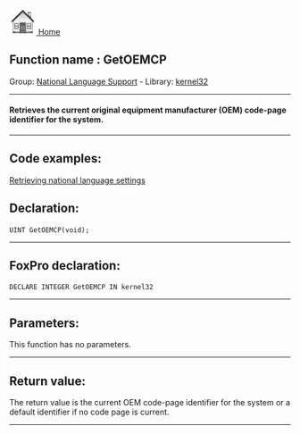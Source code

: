 [<img src="../../images/home.png"> Home ](https://github.com/VFPX/Win32API)  

## Function name : GetOEMCP
Group: [National Language Support](../../functions_group.md#National_Language_Support)  -  Library: [kernel32](../../Libraries.md#kernel32)  
***  


#### Retrieves the current original equipment manufacturer (OEM) code-page identifier for the system.
***  


## Code examples:
[Retrieving national language settings](../../samples/sample_077.md)  

## Declaration:
```foxpro  
UINT GetOEMCP(void);  
```  
***  


## FoxPro declaration:
```foxpro  
DECLARE INTEGER GetOEMCP IN kernel32  
```  
***  


## Parameters:
This function has no parameters.  
***  


## Return value:
The return value is the current OEM code-page identifier for the system or a default identifier if no code page is current.  
***  

